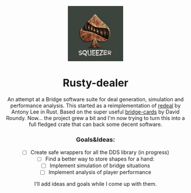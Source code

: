 <div align="center">
  <a href="https://github.com/alvarogaiotti/squeezer">
    <img src="./Squeezer logo.jpeg" alt="Logo" width="150" height="150">
  </a>

# Rusty-dealer

An attempt at a Bridge software suite for deal generation, simulation and performance analysis.
This started as  a reimplementation of [redeal](https://github.com/anntzer/redeal) by Antony Lee in Rust. Based on the super useful [bridge-cards](https://github.com/droundy/bridge-cards) by David Roundy.
Now... the project grew a bit and I'm now trying to turn this into a full fledged crate that can back some
decent software.

### Goals&Ideas:
- [ ] Create safe wrappers for all the DDS library (in progress)
- [ ] Find a better way to store shapes for a hand:
- [ ] Implement simulation of bridge situations
- [ ] Implement analysis of player performance

I'll add ideas and goals while I come up with them.
